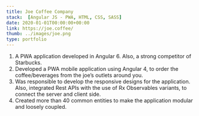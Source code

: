 ```yaml
---
title: Joe Coffee Company
stack:  [Angular JS - PWA, HTML, CSS, SASS]
date: 2020-01-01T00:00:00+00:00
link: https://joe.coffee/
thumb: ../images/joe.png
type: portfolio
---
```


1. A PWA application developed in Angular 6. Also, a strong competitor of Starbucks.
2. Developed a PWA mobile application using Angular 4, to order the coffee/beverages from the joe’s outlets around you.
3. Was responsible to develop the responsive designs for the application. Also, integrated Rest APIs with the use of Rx Observables variants, to connect the server and client side.
4. Created more than 40 common entities to make the application modular and loosely coupled.